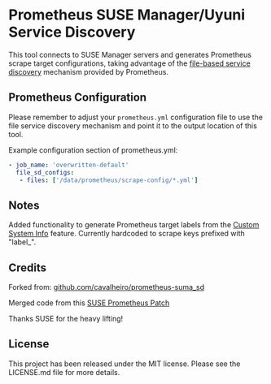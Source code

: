 # Prometheus SUSE Manager/Uyuni Service Discovery

This tool connects to SUSE Manager servers and generates Prometheus scrape target configurations, taking advantage of the [file-based service discovery](https://prometheus.io/docs/prometheus/latest/configuration/configuration/#%3Cfile_sd_config) mechanism provided by Prometheus.

## Prometheus Configuration

Please remember to adjust your `prometheus.yml` configuration file to use the file service discovery mechanism and point it to the output location of this tool.

Example configuration section of prometheus.yml:
```yaml
- job_name: 'overwritten-default'
  file_sd_configs:
   - files: ['/data/prometheus/scrape-config/*.yml']
```
## Notes
Added functionality to generate Prometheus target labels from the [Custom System Info](https://www.uyuni-project.org/uyuni-docs/uyuni/reference/systems/custom-system-info.html) feature. Currently hardcoded to scrape keys prefixed with "label_".

## Credits
Forked from: [github.com/cavalheiro/prometheus-suma_sd](https://github.com/cavalheiro/prometheus-suma_sd)

Merged code from this [SUSE Prometheus Patch](https://github.com/bmwiedemann/openSUSE/blob/2646c9ed431d58c9332af97c9283d4bdf304d705/packages/g/golang-github-prometheus-prometheus/0003-Add-Uyuni-service-discovery.patch)

Thanks SUSE for the heavy lifting!

## License

This project has been released under the MIT license. Please see the LICENSE.md file for more details.
